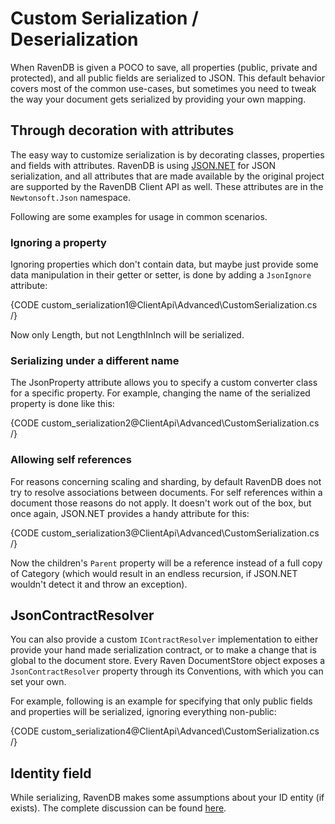 # Custom Serialization / Deserialization

When RavenDB is given a POCO to save, all properties (public, private and protected), and all public fields are serialized to JSON. This default behavior covers most of the common use-cases, but sometimes you need to tweak the way your document gets serialized by providing your own mapping.

## Through decoration with attributes 

The easy way to customize serialization is by decorating classes, properties and fields with attributes. RavenDB is using [JSON.NET](http://json.codeplex.com/) for JSON serialization, and all attributes that are made available by the original project are supported by the RavenDB Client API as well. These attributes are in the `Newtonsoft.Json` namespace.

Following are some examples for usage in common scenarios.

### Ignoring a property

Ignoring properties which don't contain data, but maybe just provide some data manipulation in their getter or setter, is done by adding a `JsonIgnore` attribute:

{CODE custom_serialization1@ClientApi\Advanced\CustomSerialization.cs /}

Now only Length, but not LengthInInch will be serialized.

### Serializing under a different name

The JsonProperty attribute allows you to specify a custom converter class for a specific property. For example, changing the name of the serialized property is done like this:

{CODE custom_serialization2@ClientApi\Advanced\CustomSerialization.cs /}

### Allowing self references

For reasons concerning scaling and sharding, by default RavenDB does not try to resolve associations between documents. For self references within a document those reasons do not apply. It doesn't work out of the box, but once again, JSON.NET provides a handy attribute for this:

{CODE custom_serialization3@ClientApi\Advanced\CustomSerialization.cs /}

Now the children's `Parent` property will be a reference instead of a full copy of Category (which would result in an endless recursion, if JSON.NET wouldn't detect it and throw an exception).

## JsonContractResolver

You can also provide a custom `IContractResolver` implementation to either provide your hand made serialization contract, or to make a change that is global to the document store. Every Raven DocumentStore object exposes a `JsonContractResolver` property through its Conventions, with which you can set your own.

For example, following is an example for specifying that only public fields and properties will be serialized, ignoring everything non-public:

{CODE custom_serialization4@ClientApi\Advanced\CustomSerialization.cs /}

## Identity field

While serializing, RavenDB makes some assumptions about your ID entity (if exists). The complete discussion can be found [here](http://ravendb.net/docs/theory/document-key-generation?version=2.0).
